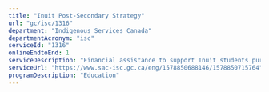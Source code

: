 ```yaml
---
title: "Inuit Post-Secondary Strategy"
url: "gc/isc/1316"
department: "Indigenous Services Canada"
departmentAcronym: "isc"
serviceId: "1316"
onlineEndtoEnd: 1
serviceDescription: "Financial assistance to support Inuit students pursuing postsecondary education"
serviceUrl: "https://www.sac-isc.gc.ca/eng/1578850688146/1578850715764"
programDescription: "Education"
---
```

